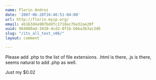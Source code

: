 ```yaml
---
name: Florin Andrei
date: '2007-06-28T16:46:51-04:00'
url: http://florin.myip.org/
email: eb163d4a907bddfc1718ac7be32ae20f
uuid: 964880ad-3410-4cd2-8f1b-bbba3b3ac2d6
slug: "/its_all_text_v06/"
layout: comment

---
```


Please add .php to the list of file extensions. .html is there, .js is there, seems natural to add .php as well.

Just my $0.02

